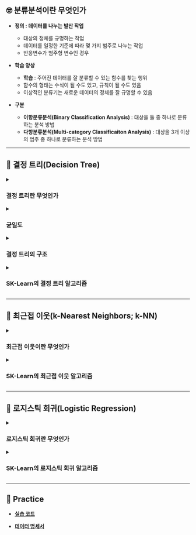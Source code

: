 ## 🤓 분류분석이란 무엇인가

- **정의 : 데이터를 나누는 발산 작업**
    - 대상의 정체를 규명하는 작업
    - 데이터를 일정한 기준에 따라 몇 가지 범주로 나누는 작업
    - 반응변수가 범주형 변수인 경우

- **학습 양상**
    - **학습** : 주어진 데이터를 잘 분류할 수 있는 함수를 찾는 행위
    - 함수의 형태는 수식이 될 수도 있고, 규칙이 될 수도 있음
    - 이상적인 분류기는 새로운 데이터의 정체를 잘 규명할 수 있음

- **구분**
    - **이항분류분석(Binary Classification Analysis)** : 대상을 둘 중 하나로 분류하는 분석 방법
    - **다항분류분석(Multi-category Classificaiton Analysis)** : 대상을 3개 이상의 범주 중 하나로 분류하는 분석 방법

---

## 🌳 결정 트리(Decision Tree)

<details><summary><h3>결정 트리란 무엇인가</h3></summary>

- **정의 : 데이터에 내재된 규칙을 발견하여 수형도 기반의 분류 규칙을 세우고 데이터를 분류하는 알고리즘**
    
- **주요 이슈 : 트리를 어떻게 분할할 것인가**
    - 가지를 몇 번 뻗을 것인가
    - 한 범주당 데이터가 몇 개 남았을 때 가지치기를 멈출 것인가
    
- **주의 사항**
    - node가 깊어질수록 성능이 저하될 수 있음
    - 범주마다 균일한 데이터 세트를 구성할 수 있도록 하이퍼파라미터를 설정해야 함

</details>

<details><summary><h3>균일도</h3></summary>

- **정의 : leaf node에 각 범주에 해당하는 데이터만 포함되어 있는가**

- **예시**
    - `color`을 기준으로 바둑알을 구분한다고 가정하자
    - 범주로는 `black` , `white` 가 존재함
    - 범주 `black`에 검정색 바둑알만 포함되어 있다면 균일도가 높다고 해석함
    - 범주 `black`에 흰색 바둑알이 많이 섞여 있을수록 균일도가 낮다고 해석함

- **decision node**
    - 균일도가 높은 데이터 세트를 먼저 분류할 수 있도록 규칙을 구성함
    - 즉, 균일도를 높이는 방향으로 가지치기를 진행함

- **균일도 측정 방법**
    - **지니 불순도** : 경제학에서 불평등 정도를 나타내는 지수를 활용하여 균일도를 측정하는 방법
    - **엔트로피 불순도** : 열역학에서 물체의 혼잡한 정도를 나타내는 지수를 활용하여 균일도를 측정하는 방법

</details>

<details><summary><h3>결정 트리의 구조</h3></summary>

![아이리스 결정트리 예시](https://user-images.githubusercontent.com/116495744/221340236-6c4043c6-6b30-4af2-9e7f-cfe79b00371a.png)

- **root node** : 최상위 노드

- **decision node** : 규칙 노드

- **leaf node** : 최종 범주

- **gini** : 데이터 분포의 균일도

- **samples** : 임의의 규칙에 대하여 해당 규칙을 만족하는 데이터 건수

- **value** : 각 범주의 데이터 건수

</details>

<details><summary><h3>SK-Learn의 결정 트리 알고리즘</h3></summary>

- **사용 방법**

    ```
    from sklearn.tree import DecisionTreeClassifier
    from sklearn.metrics import accuracy_score

    # 결정 트리 알고리즘 인스턴스 생성
    dt_clf = DecisionTreeClassifier()
    
    # 훈련용 데이터 세트를 통해 인스턴스를 훈련시켜서 모델 설계
    dt_clf.fit(X_train, y_train)

    # 평가용 데이터 세트를 통해 예측
    y_predict = dt_clf.predict(X_test)

    # 대표적인 성능 평가 지표인 결정계수를 통해 성능 평가
    score = accuracy_score(y_test, y_predict)
    print(score)
    ```

- **주요 하이퍼파라미터**
    - `random_state = None`
    
    - `criterion = 'gini'` : 균일도 측정 방법
        - `gini` : 지니 불순도
        - `entropy` : 엔트로피 불순도
    
    - `max_nodes = None` : 트리 최대 깊이
    
    - `max_features = None` : decision node에서 최적 분할을 위해 고려되어야 할 설명변수의 최대 개수
    
    - `min_samples_split = 2` : 특정 노드에서 하위 노드로 가지치기 하기 위한 최소한의 샘플 개수
    
    - `min_samples_leaf` : leaf node가 되기 위한 최소한의 샘플 개수

- **다음을 통해 훈련된 모델의 정보를 시각화할 수 있음**

    ```
    import matplotlib.pyplot as plt
    from sklearn.tree import plot_tree

    # 설명변수 이름이 담긴 리스트 생성
    feature_list = []

    # plot tree 크기 설정
    plt.figure(figsize = (20, 20))
    
    # plot tree 생성
    plot_tree(
        dt_clf, 
        filled = True, 
        fontsize = 14, 
        feature_names = feature_list
        )
    
    # plot tree 출력
    plt.show()
    ```

</details>

---

## 👫 최근접 이웃(k-Nearest Neighbors; k-NN)

<details><summary><h3>최근접 이웃이란 무엇인가</h3></summary>

- **정의 : 기하학적 거리를 규칙으로 하여 데이터를 분류하는 알고리즘**
    - 임의의 설명변수 조합이 나타내는 좌표평면 상의 한 점에 대하여,
    - 해당 점과 가장 가깝게 위치하는 점이 의미하는 설명변수 조합의 범주로 분류함

- **주요 이슈 : 참조할 이웃의 개수를 얼마로 설정할 것인가**

    ![최근접이웃](https://miro.medium.com/max/405/0*QyWp7J6eSz0tayc0.png)

</details>

<details><summary><h3>SK-Learn의 최근접 이웃 알고리즘</h3></summary>

- **사용 방법**

    ```
    from sklearn.neighbors import KNeighborsClassifier
    from sklearn.metrics import accuracy_score

    # 최근접 이웃 알고리즘 인스턴스 생성
    knn_clf = KNeighborsClassifier()
    
    # 훈련용 데이터 세트를 통해 인스턴스를 훈련시켜서 모델 설계
    knn_clf.fit(X_train, y_train)

    # 평가용 데이터 세트를 통해 예측
    y_predict = knn_clf.predict(X_test)

    # 대표적인 성능 평가 지표인 결정계수를 통해 성능 평가
    score = accuracy_score(y_test, y_predict)
    print(score)
    ```

- **주요 하이퍼파라미터**
    - `metric = 'minkowsi'` : 거리 측정 방법
        - `minkowsi` : 유클리디안 거리 측정 방법과 맨해튼 거리 측정 방법을 일반화한 측정 방법
        - `euclidean` : 유클리디안 거리 측정 방법
        - `manhattan` : 맨해튼 거리 측정 방법

    - `p = 2` : `metric`이 `minkowsi`인 경우 추가 설정하는 하이퍼파라미터
        - `1` : 맨해튼 거리 측정 방법
        - `2` : 유클리디안 거리 측정 방법

    - `n_jobs = None` : 이웃을 검색하기 위해 병렬로 작업하는 코어의 개수
        - `-1` : 모든 코어를 동원함
    
    - `n_neighbors = 5` : 참조할 이웃의 개수
    
    - `weights = 'uniform'` : 가중치 부여 방법
        - `uniform` : 각 이웃에 동일한 가중치를 부여함
        - `distance` : 거리가 가까울수록 더 큰 가중치를 부여함

</details>

---

## 👥 로지스틱 회귀(Logistic Regression)

<details><summary><h3>로지스틱 회귀란 무엇인가</h3></summary>

- **정의 : 경사하강법에 근거하여 도출된 회귀식을 활용하는 이항분류분석 알고리즘**

- **로지스틱 회귀식의 수학적 이해**

    ![시그모이드 함수](https://user-images.githubusercontent.com/116495744/221402155-596e45c2-5d0d-40a6-ae23-9589b48f807c.png)

    - **연결함수** : 회귀식의 결과값을 이항범주로 변환하는 함수
        ### $$y=f(x)=b+wX$$
        - $y$ : 이항 반응변수
        - $f(x)$ : 연결함수(Link Function)
        - $b+wX$ : 회귀식
    
    - **승산(odds)** : 이항범주를 성패로 정의할 때, 1번 실패할 때 성공할 횟수
        ### $$odds=\frac{p}{1-p}$$
        - $p$ : 성공할 확률
        - $1-p$ : 실패할 확률
    
    - **로짓(logist + Probit)** : 승산에 대하여 자연로그를 취한 값
        ### $$ln(\frac{p}{1-p})$$
        - 로짓 변환은 승산의 범위를 선형 회귀식의 범위와 일치시키기 위한 작업임
        ### $$0 \lt p\lt 1$$
        - 성공할 확률 p는 0~1 사이의 값을 가짐
        ### $$0 \lt \frac{p}{1-p} \lt \infty$$
        - 승산은 양의 실수 범위 값을 가짐
        ### $$\infty \lt ln(\frac{p}{1-p}) \lt \infty$$
        - 로짓은 음의 무한대에서 양의 무한대까지 실수 전범위 값을 취할 수 있음
    
    - **로짓(logit) 함수** : 연결함수를 로짓으로 가지는 선형 회귀식
        ### $$ln({\frac{p}{1-p}})=b+wX$$

    - **시그모이드(sigmoid) 함수** : 로짓 함수의 역함수로서 로지스틱 함수라고도 부름
        ### $$p=\frac{e^{b+wX}}{1+e^{b+wX}}$$

</details>

<details><summary><h3>SK-Learn의 로지스틱 회귀 알고리즘</h3></summary>

- **사용 방법**

    ```
    from sklearn.linear_model import LogisticRegression
    from sklearn.metrics import accuracy_score

    # 로지스틱 회귀 알고리즘 인스턴스 생성
    lg_clf = LogisticRegression()
    
    # 훈련용 데이터 세트를 통해 인스턴스를 훈련시켜서 모델 설계
    lg_clf.fit(X_train, y_train)

    # 평가용 데이터 세트를 통해 예측
    y_predict = lg_clf.predict(X_test)

    # 대표적인 성능 평가 지표인 결정계수를 통해 성능 평가
    score = accuracy_score(y_test, y_predict)
    print(score)
    ```

- **주요 하이퍼파라미터**
    - `random_state = None`
    
    - `penalty = l2` : 가중치 규제 유형
        - `l1` : L1 규제를 통해 과적합을 방지함
            - 맨해튼 거리 측정법에 기초한 오차 계산법을 통해 가중치를 규제함
            - 즉, 손실 함수에 가중치 절대값의 합을 더함
            - 특정 설명변수의 가중치를 0으로 만들 수 있음
            - feature selection
        - `l2` : L2 규제를 통해 과적합을 방지함
            - 유클리디안 거리 측정법에 기초한 오차 계산법을 통해 가중치를 규제함
            - 즉, 손실 함수에 가중치 제곱의 합을 더함
            - 이상치에 해당하는 가중치의 영향력을 최소화할 수 있음
    
    - `C = 1` : 가중치 규제 강도로서 손실 함수로 측정된 손실 크기
    
    - `max_iter = 100` : 경사 확인 횟수

- **다음의 속성을 통해 훈련된 모델의 정보를 확인할 수 있음**
    - `n_features_in_` : 설명변수의 수
    - `feature_nmaes_in_` : 설명변수명
    - `coef_` : 각 설명변수의 가중치
    - `intercept_` : 편향성

</details>

---

## 📝 Practice

- [**실습 코드**]()

- [**데이터 명세서**]()